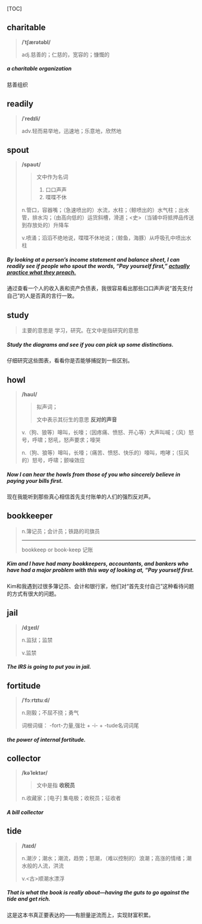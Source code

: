 [TOC]

## charitable

> **/ˈtʃærətəbl/**
>
> adj.慈善的；仁慈的，宽容的；慷慨的

#####  a **charitable** organization

慈善组织

## readily

> **/ˈredɪli/**
>
> adv.轻而易举地，迅速地；乐意地，欣然地

## spout

> **/spaʊt/**
>
> > 文中作为名词
> >
> > 1. 口口声声
> > 2. 喋喋不休
>
> n.管口，容器嘴；（急速喷出的）水流，水柱；（鲸喷出的）水气柱；出水管，排水沟；（由高向低的）运货斜槽，滑道；<史>（当铺中将抵押品传送到存放处的）升降车
>
> v.喷涌；滔滔不绝地说，喋喋不休地说；（鲸鱼，海豚）从呼吸孔中喷出水柱

##### By looking at a person’s income statement and balance sheet, I can **readily** see if people who **spout** the words, “Pay yourself first,” <u>actually practice what they preach.</u>

通过查看一个人的收入表和资产负债表，我很容易看出那些口口声声说“首先支付自己”的人是否真的言行一致。

## study

> 主要的意思是  学习，研究。在文中是指研究的意思

##### **Study** the diagrams and see if you can pick up some distinctions.

仔细研究这些图表，看看你是否能够捕捉到一些区别。

## howl

> **/haʊl/**
>
> > 拟声词；
> >
> > 文中表示其衍生的意思  **反对的声音**
>
> v.（狗、狼等）嗥叫，长嚎；（因疼痛、愤怒、开心等）大声叫喊；（风）怒号，呼啸；怒吼，怒声要求；嚎哭
>
> n.（狗、狼等）嗥叫，长嚎；（痛苦、愤怒、快乐的）嚎叫，咆哮；（狂风的）怒号，呼啸；颤噪效应

##### Now I can hear the **howls** from those of you who sincerely believe in paying your bills first. 

现在我能听到那些真心相信首先支付账单的人们的强烈反对声。

## bookkeeper

> n.簿记员；会计员；铁路的司旗员
>
> ---
>
> bookkeep or book-keep  记账

##### Kim and I have had many **bookkeepers**, accountants, and bankers who have had a major problem with this way of looking at, “Pay yourself first.

Kim和我遇到过很多簿记员、会计和银行家，他们对“首先支付自己”这种看待问题的方式有很大的问题。

## jail

> **/dʒeɪl/**
>
> n.监狱；监禁
>
> v.监禁

##### The IRS is going to put you in **jail**.

## fortitude

> **/ˈfɔːrtɪtuːd/**
>
> n.刚毅；不屈不挠；勇气
>
> 词根词缀： -fort-力量,强壮 + -i- + -tude名词词尾

##### the power of internal **fortitude**.

## collector

> **/kəˈlektər/**
>
> > 文中是指  **收税员**
>
> n.收藏家；[电子] 集电极；收税员；征收者

##### A bill **collector** 

## tide

> **/taɪd/**
>
> n.潮汐；潮水；潮流，趋势；怒潮，（难以控制的）浪潮；高涨的情绪；潮水般的人流，洪流
>
> v.<古>顺潮水漂浮

##### That is what the book is really about—having the guts to go against the **tide** and get rich.

这是这本书真正要表达的——有胆量逆流而上，实现财富积累。